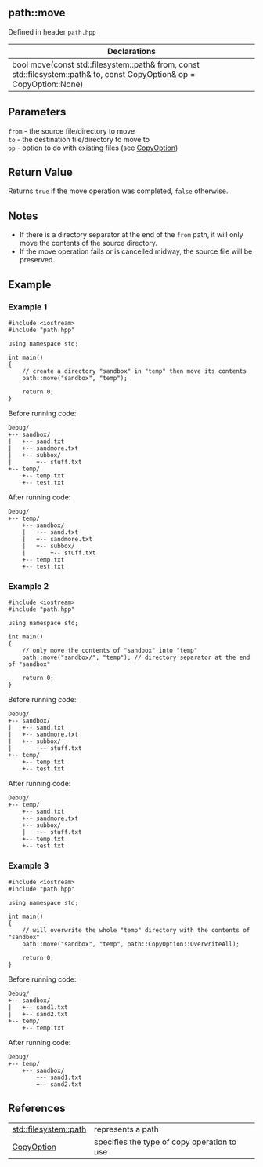 ## path::move
Defined in header `path.hpp`

| Declarations |
| --- |
| bool move(const std::filesystem::path& from, const std::filesystem::path& to, const CopyOption& op = CopyOption::None) |

## Parameters
`from` - the source file/directory to move \
`to` - the destination file/directory to move to \
`op` - option to do with existing files (see [CopyOption](../Enums/CopyOption.md))

## Return Value
Returns `true` if the move operation was completed, `false` otherwise.

## Notes
- If there is a directory separator at the end of the `from` path, it will only move the contents of the source directory.
- If the move operation fails or is cancelled midway, the source file will be preserved.

## Example
### Example 1
```
#include <iostream>
#include "path.hpp"

using namespace std;

int main()
{
    // create a directory "sandbox" in "temp" then move its contents
    path::move("sandbox", "temp");

    return 0;
}
```
Before running code:
```
Debug/
+-- sandbox/
|   +-- sand.txt
|   +-- sandmore.txt
|   +-- subbox/
|       +-- stuff.txt
+-- temp/
    +-- temp.txt
    +-- test.txt
```
After running code:
```
Debug/
+-- temp/
    +-- sandbox/
    |   +-- sand.txt
    |   +-- sandmore.txt
    |   +-- subbox/
    |       +-- stuff.txt
    +-- temp.txt
    +-- test.txt
```

### Example 2
```
#include <iostream>
#include "path.hpp"

using namespace std;

int main()
{
    // only move the contents of "sandbox" into "temp"
    path::move("sandbox/", "temp"); // directory separator at the end of "sandbox"

    return 0;
}
```
Before running code:
```
Debug/
+-- sandbox/
|   +-- sand.txt
|   +-- sandmore.txt
|   +-- subbox/
|       +-- stuff.txt
+-- temp/
    +-- temp.txt
    +-- test.txt
```
After running code:
```
Debug/
+-- temp/
    +-- sand.txt
    +-- sandmore.txt
    +-- subbox/
    |   +-- stuff.txt
    +-- temp.txt
    +-- test.txt
```

### Example 3
```
#include <iostream>
#include "path.hpp"

using namespace std;

int main()
{
    // will overwrite the whole "temp" directory with the contents of "sandbox"
    path::move("sandbox", "temp", path::CopyOption::OverwriteAll);
    
    return 0;
}
```
Before running code:
```
Debug/
+-- sandbox/
|   +-- sand1.txt
|   +-- sand2.txt
+-- temp/
    +-- temp.txt
```
After running code:
```
Debug/
+-- temp/
    +-- sandbox/
        +-- sand1.txt
        +-- sand2.txt
```

## References
| | |
| --- | --- |
| [std::filesystem::path](https://en.cppreference.com/w/cpp/filesystem/path) | represents a path |
| [CopyOption](../Enums/CopyOption.md) | specifies the type of copy operation to use |